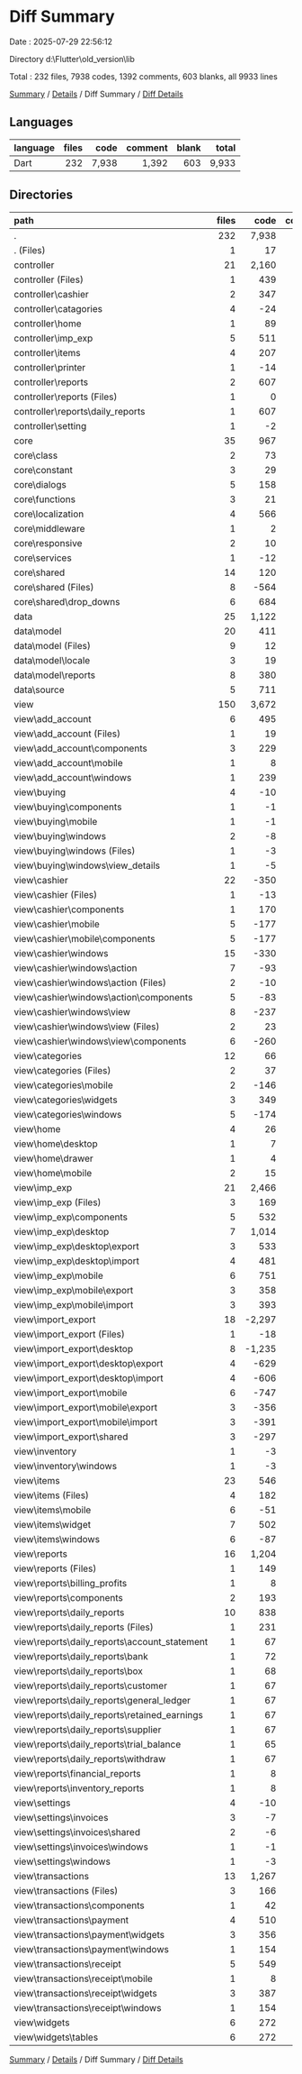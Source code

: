 # Diff Summary

Date : 2025-07-29 22:56:12

Directory d:\\Flutter\\old_version\\lib

Total : 232 files,  7938 codes, 1392 comments, 603 blanks, all 9933 lines

[Summary](results.md) / [Details](details.md) / Diff Summary / [Diff Details](diff-details.md)

## Languages
| language | files | code | comment | blank | total |
| :--- | ---: | ---: | ---: | ---: | ---: |
| Dart | 232 | 7,938 | 1,392 | 603 | 9,933 |

## Directories
| path | files | code | comment | blank | total |
| :--- | ---: | ---: | ---: | ---: | ---: |
| . | 232 | 7,938 | 1,392 | 603 | 9,933 |
| . (Files) | 1 | 17 | 0 | 1 | 18 |
| controller | 21 | 2,160 | 423 | 172 | 2,755 |
| controller (Files) | 1 | 439 | 28 | 42 | 509 |
| controller\\cashier | 2 | 347 | -98 | 5 | 254 |
| controller\\catagories | 4 | -24 | 6 | 14 | -4 |
| controller\\home | 1 | 89 | 0 | -1 | 88 |
| controller\\imp_exp | 5 | 511 | 70 | 39 | 620 |
| controller\\items | 4 | 207 | -3 | 3 | 207 |
| controller\\printer | 1 | -14 | 13 | 0 | -1 |
| controller\\reports | 2 | 607 | 407 | 70 | 1,084 |
| controller\\reports (Files) | 1 | 0 | 383 | 29 | 412 |
| controller\\reports\\daily_reports | 1 | 607 | 24 | 41 | 672 |
| controller\\setting | 1 | -2 | 0 | 0 | -2 |
| core | 35 | 967 | 579 | 69 | 1,615 |
| core\\class | 2 | 73 | 0 | 7 | 80 |
| core\\constant | 3 | 29 | 4 | 4 | 37 |
| core\\dialogs | 5 | 158 | 0 | 10 | 168 |
| core\\functions | 3 | 21 | 0 | 3 | 24 |
| core\\localization | 4 | 566 | 563 | 24 | 1,153 |
| core\\middleware | 1 | 2 | 0 | 0 | 2 |
| core\\responsive | 2 | 10 | 0 | 2 | 12 |
| core\\services | 1 | -12 | 12 | 0 | 0 |
| core\\shared | 14 | 120 | 0 | 19 | 139 |
| core\\shared (Files) | 8 | -564 | -4 | -18 | -586 |
| core\\shared\\drop_downs | 6 | 684 | 4 | 37 | 725 |
| data | 25 | 1,122 | 43 | 139 | 1,304 |
| data\\model | 20 | 411 | -6 | 46 | 451 |
| data\\model (Files) | 9 | 12 | -6 | 12 | 18 |
| data\\model\\locale | 3 | 19 | 0 | 2 | 21 |
| data\\model\\reports | 8 | 380 | 0 | 32 | 412 |
| data\\source | 5 | 711 | 49 | 93 | 853 |
| view | 150 | 3,672 | 347 | 222 | 4,241 |
| view\\add_account | 6 | 495 | 7 | 25 | 527 |
| view\\add_account (Files) | 1 | 19 | 0 | 3 | 22 |
| view\\add_account\\components | 3 | 229 | 1 | 10 | 240 |
| view\\add_account\\mobile | 1 | 8 | 0 | 2 | 10 |
| view\\add_account\\windows | 1 | 239 | 6 | 10 | 255 |
| view\\buying | 4 | -10 | 0 | 0 | -10 |
| view\\buying\\components | 1 | -1 | 0 | 0 | -1 |
| view\\buying\\mobile | 1 | -1 | 0 | 0 | -1 |
| view\\buying\\windows | 2 | -8 | 0 | 0 | -8 |
| view\\buying\\windows (Files) | 1 | -3 | 0 | 0 | -3 |
| view\\buying\\windows\\view_details | 1 | -5 | 0 | 0 | -5 |
| view\\cashier | 22 | -350 | 144 | 15 | -191 |
| view\\cashier (Files) | 1 | -13 | -2 | 1 | -14 |
| view\\cashier\\components | 1 | 170 | 1 | 7 | 178 |
| view\\cashier\\mobile | 5 | -177 | -1 | 4 | -174 |
| view\\cashier\\mobile\\components | 5 | -177 | -1 | 4 | -174 |
| view\\cashier\\windows | 15 | -330 | 146 | 3 | -181 |
| view\\cashier\\windows\\action | 7 | -93 | 6 | -3 | -90 |
| view\\cashier\\windows\\action (Files) | 2 | -10 | 0 | 0 | -10 |
| view\\cashier\\windows\\action\\components | 5 | -83 | 6 | -3 | -80 |
| view\\cashier\\windows\\view | 8 | -237 | 140 | 6 | -91 |
| view\\cashier\\windows\\view (Files) | 2 | 23 | -4 | 2 | 21 |
| view\\cashier\\windows\\view\\components | 6 | -260 | 144 | 4 | -112 |
| view\\categories | 12 | 66 | 3 | 14 | 83 |
| view\\categories (Files) | 2 | 37 | 0 | 6 | 43 |
| view\\categories\\mobile | 2 | -146 | -1 | -3 | -150 |
| view\\categories\\widgets | 3 | 349 | 3 | 15 | 367 |
| view\\categories\\windows | 5 | -174 | 1 | -4 | -177 |
| view\\home | 4 | 26 | -1 | 0 | 25 |
| view\\home\\desktop | 1 | 7 | 0 | 0 | 7 |
| view\\home\\drawer | 1 | 4 | 0 | -1 | 3 |
| view\\home\\mobile | 2 | 15 | -1 | 1 | 15 |
| view\\imp_exp | 21 | 2,466 | 140 | 86 | 2,692 |
| view\\imp_exp (Files) | 3 | 169 | 99 | 16 | 284 |
| view\\imp_exp\\components | 5 | 532 | 3 | 20 | 555 |
| view\\imp_exp\\desktop | 7 | 1,014 | 38 | 30 | 1,082 |
| view\\imp_exp\\desktop\\export | 3 | 533 | 14 | 12 | 559 |
| view\\imp_exp\\desktop\\import | 4 | 481 | 24 | 18 | 523 |
| view\\imp_exp\\mobile | 6 | 751 | 0 | 20 | 771 |
| view\\imp_exp\\mobile\\export | 3 | 358 | 0 | 10 | 368 |
| view\\imp_exp\\mobile\\import | 3 | 393 | 0 | 10 | 403 |
| view\\import_export | 18 | -2,297 | -39 | -69 | -2,405 |
| view\\import_export (Files) | 1 | -18 | 0 | -4 | -22 |
| view\\import_export\\desktop | 8 | -1,235 | -38 | -33 | -1,306 |
| view\\import_export\\desktop\\export | 4 | -629 | -19 | -17 | -665 |
| view\\import_export\\desktop\\import | 4 | -606 | -19 | -16 | -641 |
| view\\import_export\\mobile | 6 | -747 | 0 | -20 | -767 |
| view\\import_export\\mobile\\export | 3 | -356 | 0 | -10 | -366 |
| view\\import_export\\mobile\\import | 3 | -391 | 0 | -10 | -401 |
| view\\import_export\\shared | 3 | -297 | -1 | -12 | -310 |
| view\\inventory | 1 | -3 | 0 | 0 | -3 |
| view\\inventory\\windows | 1 | -3 | 0 | 0 | -3 |
| view\\items | 23 | 546 | 10 | 31 | 587 |
| view\\items (Files) | 4 | 182 | 0 | 10 | 192 |
| view\\items\\mobile | 6 | -51 | 0 | 0 | -51 |
| view\\items\\widget | 7 | 502 | 10 | 21 | 533 |
| view\\items\\windows | 6 | -87 | 0 | 0 | -87 |
| view\\reports | 16 | 1,204 | 48 | 46 | 1,298 |
| view\\reports (Files) | 1 | 149 | 0 | 4 | 153 |
| view\\reports\\billing_profits | 1 | 8 | 0 | 2 | 10 |
| view\\reports\\components | 2 | 193 | 1 | 6 | 200 |
| view\\reports\\daily_reports | 10 | 838 | 47 | 30 | 915 |
| view\\reports\\daily_reports (Files) | 1 | 231 | 2 | 3 | 236 |
| view\\reports\\daily_reports\\account_statement | 1 | 67 | 5 | 3 | 75 |
| view\\reports\\daily_reports\\bank | 1 | 72 | 5 | 3 | 80 |
| view\\reports\\daily_reports\\box | 1 | 68 | 5 | 3 | 76 |
| view\\reports\\daily_reports\\customer | 1 | 67 | 5 | 3 | 75 |
| view\\reports\\daily_reports\\general_ledger | 1 | 67 | 5 | 3 | 75 |
| view\\reports\\daily_reports\\retained_earnings | 1 | 67 | 5 | 3 | 75 |
| view\\reports\\daily_reports\\supplier | 1 | 67 | 5 | 3 | 75 |
| view\\reports\\daily_reports\\trial_balance | 1 | 65 | 5 | 3 | 73 |
| view\\reports\\daily_reports\\withdraw | 1 | 67 | 5 | 3 | 75 |
| view\\reports\\financial_reports | 1 | 8 | 0 | 2 | 10 |
| view\\reports\\inventory_reports | 1 | 8 | 0 | 2 | 10 |
| view\\settings | 4 | -10 | 0 | 0 | -10 |
| view\\settings\\invoices | 3 | -7 | 0 | 0 | -7 |
| view\\settings\\invoices\\shared | 2 | -6 | 0 | 0 | -6 |
| view\\settings\\invoices\\windows | 1 | -1 | 0 | 0 | -1 |
| view\\settings\\windows | 1 | -3 | 0 | 0 | -3 |
| view\\transactions | 13 | 1,267 | 33 | 58 | 1,358 |
| view\\transactions (Files) | 3 | 166 | 0 | 10 | 176 |
| view\\transactions\\components | 1 | 42 | 0 | 2 | 44 |
| view\\transactions\\payment | 4 | 510 | 3 | 20 | 533 |
| view\\transactions\\payment\\widgets | 3 | 356 | 0 | 14 | 370 |
| view\\transactions\\payment\\windows | 1 | 154 | 3 | 6 | 163 |
| view\\transactions\\receipt | 5 | 549 | 30 | 26 | 605 |
| view\\transactions\\receipt\\mobile | 1 | 8 | 0 | 2 | 10 |
| view\\transactions\\receipt\\widgets | 3 | 387 | 27 | 17 | 431 |
| view\\transactions\\receipt\\windows | 1 | 154 | 3 | 7 | 164 |
| view\\widgets | 6 | 272 | 2 | 16 | 290 |
| view\\widgets\\tables | 6 | 272 | 2 | 16 | 290 |

[Summary](results.md) / [Details](details.md) / Diff Summary / [Diff Details](diff-details.md)